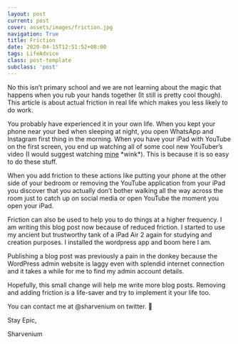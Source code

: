 ```yaml
---
layout: post
current: post
cover: assets/images/friction.jpg
navigation: True
title: Friction
date: 2020-04-15T12:51:52+08:00
tags: LifeAdvice
class: post-template
subclass: 'post'
---
```

No this isn’t primary school and we are not learning about the magic that happens when you rub your hands together (It still is pretty cool though).
This article is about actual friction in real life which makes you less likely to do work. 

You probably have experienced it in your own life. When you kept your phone near your bed when sleeping at night, you open WhatsApp and Instagram first thing in the morning. When you have your iPad with YouTube on the first screen, you end up watching all of some cool new YouTuber’s video (I would suggest watching <a href="https://www.youtube.com/channel/UC-rurif7Y01qNfH2-5N7ZzQ" target="_blank" rel="noreferrer noopener">mine</a> \*wink\*). This is because it is so easy to do these stuff. 

When you add friction to these actions like putting your phone at the other side of your bedroom or removing the YouTube application from your iPad you discover that you actually don’t bother walking all the way across the room just to catch up on social media or open YouTube the moment you open your iPad. 

Friction can also be used to help you to do things at a higher frequency. I am writing this blog post now because of reduced friction. I started to use my ancient but trustworthy tank of a iPad Air 2 again for studying and creation purposes. I installed the wordpress app and boom here I am. 

Publishing a blog post was previously a pain in the donkey because the WordPress admin website is laggy even with splendid internet connection and it takes a while for me to find my admin account details. 

Hopefully, this small change will help me write more blog posts. Removing and adding friction is a life-saver and try to implement it your life too. 

You can contact me at @sharvenium on twitter. 🙂

Stay Epic, 

Sharvenium